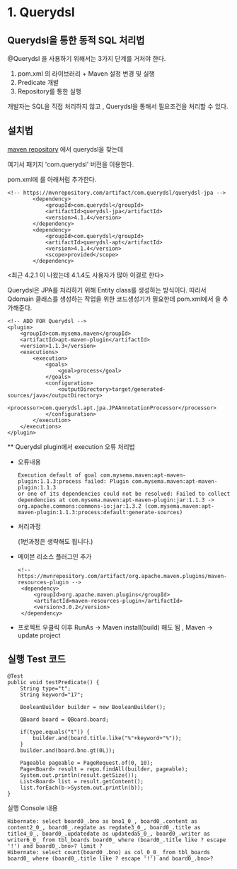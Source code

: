 # 1. Querydsl

## Querydsl을 통한 동적 SQL 처리법

@Querydsl 을 사용하기 위해서는 3가지 단계를 거처야 한다.

1. pom.xml 의 라이브러리 + Maven 설정 변경 및 실행
2. Predicate 개발
3. Repository를 통한 실행

개발자는 SQL을 직접 처리하지 않고 , Querydsl을 통해서 필요조건을 처리할 수 있다.

## 설치법

[maven repository](https://mvnrepository.com/) 에서 querydsl을 찾는데

여기서 패키지 'com.querydsl' 버전을 이용한다.

pom.xml에 를 아래처럼 추가한다.

```text
<!-- https://mvnrepository.com/artifact/com.querydsl/querydsl-jpa -->
        <dependency>
            <groupId>com.querydsl</groupId>
            <artifactId>querydsl-jpa</artifactId>
            <version>4.1.4</version>
        </dependency>
        <dependency>
            <groupId>com.querydsl</groupId>
            <artifactId>querydsl-apt</artifactId>
            <version>4.1.4</version>
            <scope>provided</scope>
        </dependency>
```

&lt;최근 4.2.1 이 나왔는데 4.1.4도 사용자가 많아 이걸로 한다&gt;

Querydsl은 JPA를 처리하기 위해 Entity class를 생성하는 방식이다. 따라서 Qdomain 클래스를 생성하는 작업을 위한 코드생성기가 필요한데 pom.xml에서 을 추가해준다.

```text
<!-- ADD FOR Querydsl -->
<plugin>
    <groupId>com.mysema.maven</groupId>
    <artifactId>apt-maven-plugin</artifactId>
    <version>1.1.3</version>
    <executions>
        <execution>
            <goals>
                <goal>process</goal>
            </goals>
            <configuration>
                <outputDirectory>target/generated-sources/java</outputDirectory>    
                <processor>com.querydsl.apt.jpa.JPAAnnotationProcessor</processor>    
            </configuration>
        </execution>
    </executions>
</plugin>
```

\*\* Querydsl plugin에서 execution 오류 처리법

* 오류내용 

  ```text
  Execution default of goal com.mysema.maven:apt-maven-plugin:1.1.3:process failed: Plugin com.mysema.maven:apt-maven-plugin:1.1.3 
  or one of its dependencies could not be resolved: Failed to collect dependencies at com.mysema.maven:apt-maven-plugin:jar:1.1.3 -> 
  org.apache.commons:commons-io:jar:1.3.2 (com.mysema.maven:apt-maven-plugin:1.1.3:process:default:generate-sources)
  ```

* 처리과정

  \(1번과정은 생략해도 됩니다.\)

* 메이븐 리소스 플러그인  추가

  ```text
  <!-- https://mvnrepository.com/artifact/org.apache.maven.plugins/maven-resources-plugin -->
   <dependency>
       <groupId>org.apache.maven.plugins</groupId>
       <artifactId>maven-resources-plugin</artifactId>
       <version>3.0.2</version>
   </dependency>
  ```

* 프로젝트 우클릭 이후 RunAs -&gt; Maven install\(build\) 해도 됨 , Maven -&gt; update project

## 실행 Test 코드

```text
@Test
public void testPredicate() {
    String type="t";
    String keyword="17";

    BooleanBuilder builder = new BooleanBuilder();

    QBoard board = QBoard.board;

    if(type.equals("t")) {
        builder.and(board.title.like("%"+keyword+"%"));
    }
    builder.and(board.bno.gt(0L));

    Pageable pageable = PageRequest.of(0, 10);
    Page<Board> result = repo.findAll(builder, pageable);
    System.out.println(result.getSize());
    List<Board> list = result.getContent();
    list.forEach(b->System.out.println(b));
}
```

실행 Console 내용

```text
Hibernate: select board0_.bno as bno1_0_, board0_.content as content2_0_, board0_.regdate as regdate3_0_, board0_.title as title4_0_, board0_.updatedate as updateda5_0_, board0_.writer as writer6_0_ from tbl_boards board0_ where (board0_.title like ? escape '!') and board0_.bno>? limit ?
Hibernate: select count(board0_.bno) as col_0_0_ from tbl_boards board0_ where (board0_.title like ? escape '!') and board0_.bno>?
```

